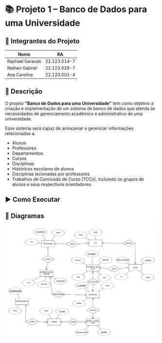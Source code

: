 # 📚 Projeto 1 – Banco de Dados para uma Universidade


## 👥 Integrantes do Projeto

| Nome              | RA           |
|-------------------|--------------|
| Raphael Garavati  | 22.123.014-7 |
| Nathan Gabriel    | 22.123.028-7 |
| Ana Carolina      | 22.123.001-4 |


## 📌 Descrição

O projeto **"Banco de Dados para uma Universidade"** tem como objetivo a criação e implementação de um sistema de banco de dados que atenda às necessidades de gerenciamento acadêmico e administrativo de uma universidade.

Esse sistema será capaz de armazenar e gerenciar informações relacionadas a:

- Alunos  
- Professores  
- Departamentos  
- Cursos  
- Disciplinas  
- Históricos escolares de alunos  
- Disciplinas lecionadas por professores  
- Trabalhos de Conclusão de Curso (TCCs), incluindo os grupos de alunos e seus respectivos orientadores

## ▶️ Como Executar 

## 📸 Diagramas

![Diagrama MER](diagramas/MER.png)


